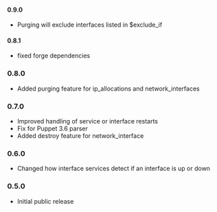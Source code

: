 #### 0.9.0

* Purging will exclude interfaces listed in $exclude_if

#### 0.8.1

* fixed forge dependencies


### 0.8.0

* Added purging feature for ip_allocations and network_interfaces


### 0.7.0

* Improved handling of service or interface restarts
* Fix for Puppet 3.6 parser
* Added destroy feature for network_interface

### 0.6.0

- Changed how interface services detect if an interface is up or down


### 0.5.0

- Initial public release

